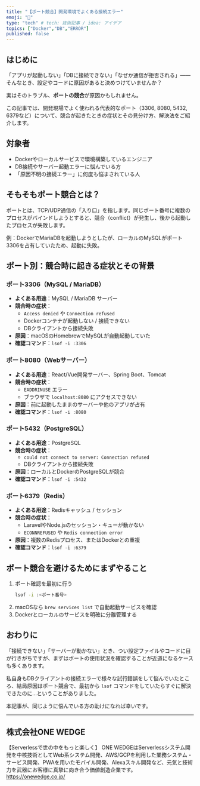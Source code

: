 ```yaml
---
title: "【ポート競合】開発環境でよくある接続エラー"
emoji: "🚧"
type: "tech" # tech: 技術記事 / idea: アイデア
topics: ["Docker","DB","ERROR"]
published: false
---
```


## はじめに

「アプリが起動しない」「DBに接続できない」「なぜか通信が拒否される」――そんなとき、設定やコードに原因があると決めつけていませんか？

実はそのトラブル、**ポートの競合**が原因かもしれません。

この記事では、開発現場でよく使われる代表的なポート（3306, 8080, 5432, 6379など）について、競合が起きたときの症状とその見分け方、解決法をご紹介します。

## 対象者

- Dockerやローカルサービスで環境構築しているエンジニア
- DB接続やサーバー起動エラーに悩んでいる方
- 「原因不明の接続エラー」に何度も悩まされている人

## そもそもポート競合とは？

ポートとは、TCP/UDP通信の「入り口」を指します。同じポート番号に複数のプロセスがバインドしようとすると、競合（conflict）が発生し、後から起動したプロセスが失敗します。

例：DockerでMariaDBを起動しようとしたが、ローカルのMySQLがポート3306を占有していたため、起動に失敗。

## ポート別：競合時に起きる症状とその背景

### ポート3306（MySQL / MariaDB）
- **よくある用途**：MySQL / MariaDB サーバー
- **競合時の症状**：
  - `Access denied` や `Connection refused`
  - Dockerコンテナが起動しない / 接続できない
  - DBクライアントから接続失敗
- **原因**：macOSのHomebrewでMySQLが自動起動していた
- **確認コマンド**：`lsof -i :3306`

### ポート8080（Webサーバー）
- **よくある用途**：React/Vue開発サーバー、Spring Boot、Tomcat
- **競合時の症状**：
  - `EADDRINUSE` エラー
  - ブラウザで `localhost:8080` にアクセスできない
- **原因**：前に起動したままのサーバーや他のアプリが占有
- **確認コマンド**：`lsof -i :8080`

### ポート5432（PostgreSQL）
- **よくある用途**：PostgreSQL
- **競合時の症状**：
  - `could not connect to server: Connection refused`
  - DBクライアントから接続失敗
- **原因**：ローカルとDockerのPostgreSQLが競合
- **確認コマンド**：`lsof -i :5432`

### ポート6379（Redis）
- **よくある用途**：Redisキャッシュ / セッション
- **競合時の症状**：
  - LaravelやNode.jsのセッション・キューが動かない
  - `ECONNREFUSED` や `Redis connection error`
- **原因**：複数のRedisプロセス、またはDockerとの重複
- **確認コマンド**：`lsof -i :6379`

## ポート競合を避けるためにまずやること

1. ポート確認を最初に行う
   ```bash
   lsof -i :<ポート番号>
   ```
2. macOSなら `brew services list` で自動起動サービスを確認
3. Dockerとローカルのサービスを明確に分離管理する

## おわりに

「接続できない」「サーバーが動かない」とき、つい設定ファイルやコードに目が行きがちですが、まずはポートの使用状況を確認することが近道になるケースも多くあります。

私自身もDBクライアントの接続エラーで様々な試行錯誤をして悩んでいたところ、結局原因はポート競合で、最初から `lsof` コマンドをしていたらすぐに解決できたのに…ということがありました。

本記事が、同じように悩んでいる方の助けになれば幸いです。

---

## 株式会社ONE WEDGE
【Serverlessで世の中をもっと楽しく】
ONE WEDGEはServerlessシステム開発を中核技術としてWeb系システム開発、AWS/GCPを利用した業務システム・サービス開発、PWAを用いたモバイル開発、Alexaスキル開発など、元気と技術力を武器にお客様に真摯に向き合う価値創造企業です。
https://onewedge.co.jp/

